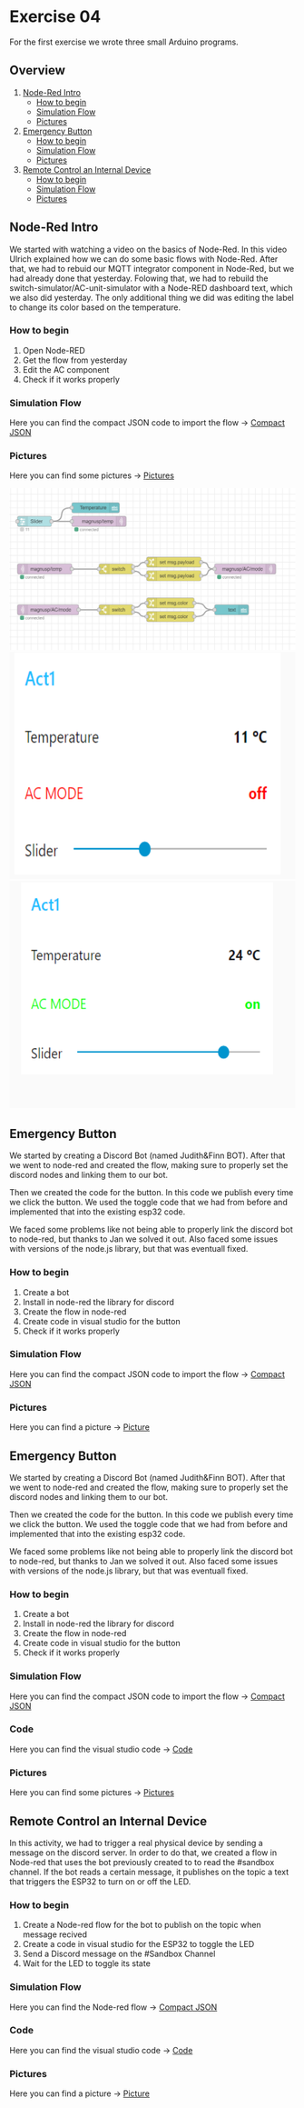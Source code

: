 # Exercise 04
For the first exercise we wrote three small Arduino programs.

## Overview
1. [Node-Red Intro](#node-red-intro)
	- [How to begin](/Teamfolder/Group1/exercises/exercise04/README.md#how-to-begin)
	- [Simulation Flow](/Teamfolder/Group1/exercises/exercise04/README.md#simulation-flow)
	- [Pictures](/Teamfolder/Group1/exercises/exercise04/README.md#pictures)
2. [Emergency Button](/Teamfolder/Group1/exercises/exercise04/README.md#mqtt-simulation)
	- [How to begin](/Teamfolder/Group1/exercises/exercise04/README.md#how-to-begin-1)
	- [Simulation Flow](/Teamfolder/Group1/exercises/exercise04/README.md#simulation-flow-1)
	- [Pictures](/Teamfolder/Group1/exercises/exercise04/README.md#pictures-1)
3. [Remote Control an Internal Device](/Teamfolder/Group1/exercises/exercise04/README.md#mqtt-simulation)
	- [How to begin](/Teamfolder/Group1/exercises/exercise04/README.md#how-to-begin-1)
	- [Simulation Flow](/Teamfolder/Group1/exercises/exercise04/README.md#simulation-flow-1)
	- [Pictures](/Teamfolder/Group1/exercises/exercise04/README.md#pictures-1)


## Node-Red Intro
We started with watching a video on the basics of Node-Red. In this video Ulrich explained how we can do some basic flows with Node-Red. After that, we had to rebuid our MQTT integrator component in Node-Red, but we had already done that yesterday. Folowing that, we had to rebuild the switch-simulator/AC-unit-simulator with a Node-RED dashboard text, which we also did yesterday. The only additional thing we did was editing the label to change its color based on the temperature.

### How to begin
1. Open Node-RED
2. Get the flow from yesterday
3. Edit the AC component
4. Check if it works properly

### Simulation Flow
Here you can find the compact JSON code to import the flow -> [Compact JSON](/Teamfolder/Group1/exercises/exercise04/node-red-basics/Simulation-flow.txt)

### Pictures
Here you can find some pictures -> [Pictures](/Teamfolder/Group1/pictures/exercise04/node-red-basic/)

<img src="../../pictures/exercise04/node-red-basic/flow.png" width="auto" height="auto"/>

<img src="../../pictures/exercise04/node-red-basic/ac-off.png" width="524px" height="400"/>
<img src="../../pictures/exercise04/node-red-basic/ac-on.png" width="524px" height="400"/>


## Emergency Button
We started by creating a Discord Bot (named Judith&Finn BOT). After that we went to node-red and created the flow, making sure to properly set the discord nodes and linking them to our bot.

Then we created the code for the button. In this code we publish every time we click the button. We used the toggle code that we had from before and implemented that into the existing esp32 code. 

We faced some problems like not being able to properly link the discord bot to node-red, but thanks to Jan we solved it out. Also faced some issues with versions of the node.js library, but that was eventuall fixed.

### How to begin

1. Create a bot
2. Install in node-red the library for discord
3. Create the flow in node-red
4. Create code in visual studio for the button
5. Check if it works properly

### Simulation Flow
Here you can find the compact JSON code to import the flow -> [Compact JSON](/Teamfolder/Group1/exercises/exercise04/node-red-basics/Simulation-flow.txt)

### Pictures
Here you can find a picture -> [Picture](/Teamfolder/Group1/pictures/exercise04/node-red-basic/)

## Emergency Button
We started by creating a Discord Bot (named Judith&Finn BOT). After that we went to node-red and created the flow, making sure to properly set the discord nodes and linking them to our bot.

Then we created the code for the button. In this code we publish every time we click the button. We used the toggle code that we had from before and implemented that into the existing esp32 code. 

We faced some problems like not being able to properly link the discord bot to node-red, but thanks to Jan we solved it out. Also faced some issues with versions of the node.js library, but that was eventuall fixed.

### How to begin

1. Create a bot
2. Install in node-red the library for discord
3. Create the flow in node-red
4. Create code in visual studio for the button
5. Check if it works properly

### Simulation Flow
Here you can find the compact JSON code to import the flow -> [Compact JSON](/Teamfolder/Group1/exercises/exercise04/emergency-button/)

### Code
Here you can find the visual studio code -> [Code](/Teamfolder/Group1/exercises/exercise04/emergency-button/)


### Pictures
Here you can find some pictures -> [Pictures](/Teamfolder/Group1/pictures/exercise04/emergency-button/)

## Remote Control an Internal Device
In this activity, we had to trigger a real physical device by sending a message on the discord server. In order to do that, we created a flow in Node-red that uses the bot previously created to to read the #sandbox channel. If the bot reads a certain message, it publishes on the topic a text that triggers the ESP32 to turn on or off the LED.

### How to begin

1. Create a Node-red flow for the bot to publish on the topic when message recived
2. Create a code in visual studio for the ESP32 to toggle the LED
3. Send a Discord message on the #Sandbox Channel
4. Wait for the LED to toggle its state

### Simulation Flow
Here you can find the Node-red flow -> [Compact JSON](/Teamfolder/Group1/exercises/exercise04/remote-control/)

### Code
Here you can find the visual studio code -> [Code](/Teamfolder/Group1/exercises/exercise04/remote-control/)

### Pictures
Here you can find a picture -> [Picture](/Teamfolder/Group1/pictures/exercise04/remote-control/)

